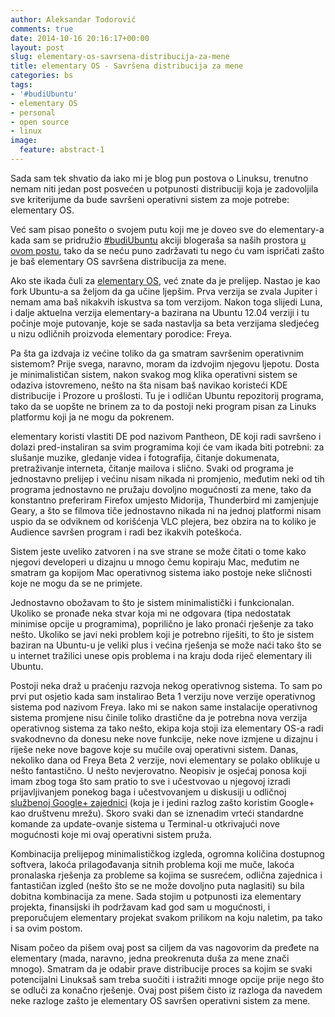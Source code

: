 ```yaml
---
author: Aleksandar Todorović
comments: true
date: 2014-10-16 20:16:17+00:00
layout: post
slug: elementary-os-savrsena-distribucija-za-mene
title: elementary OS - Savršena distribucija za mene
categories: bs
tags:
- '#budiUbuntu'
- elementary OS
- personal
- open source
- linux
image:
  feature: abstract-1
---
```


Sada sam tek shvatio da iako mi je blog pun postova o Linuksu, trenutno nemam niti jedan post posvećen u potpunosti distribuciji koja je zadovoljila sve kriterijume da bude savršeni operativni sistem za moje potrebe: elementary OS.

Već sam pisao ponešto o svojem putu koji me je doveo sve do elementary-a kada sam se pridružio [#budiUbuntu](https://twitter.com/search?q=%23budiUbuntu&src=typd) akciji blogeraša sa naših prostora [u ovom postu](http://aleksandartodorovic.wordpress.com/2014/08/18/moj-put-od-fedore-preko-archa-do-ubuntu-derivata-budiubuntu/), tako da se neću puno zadržavati tu nego ću vam ispričati zašto je baš elementary OS savršena distribucija za mene.

Ako ste ikada čuli za [elementary OS](http://elementaryos.org/), već znate da je prelijep. Nastao je kao fork Ubuntu-a sa željom da ga učine ljepšim. Prva verzija se zvala Jupiter i nemam ama baš nikakvih iskustva sa tom verzijom. Nakon toga slijedi Luna, i dalje aktuelna verzija elementary-a bazirana na Ubuntu 12.04 verziji i tu počinje moje putovanje, koje se sada nastavlja sa beta verzijama sledjećeg u nizu odličnih proizvoda elementary porodice: Freya.

Pa šta ga izdvaja iz većine toliko da ga smatram savršenim operativnim sistemom? Prije svega, naravno, moram da izdvojim njegovu ljepotu. Dosta je minimalističan sistem, nakon svakog mog klika operativni sistem se odaziva istovremeno, nešto na šta nisam baš navikao koristeći KDE distribucije i Prozore u prošlosti. Tu je i odličan Ubuntu repozitorij programa, tako da se uopšte ne brinem za to da postoji neki program pisan za Linuks platformu koji ja ne mogu da pokrenem.

elementary koristi vlastiti DE pod nazivom Pantheon, DE koji radi savršeno i dolazi pred-instaliran sa svim programima koji će vam ikada biti potrebni: za slušanje muzike, gledanje videa i fotografija, čitanje dokumenata, pretraživanje interneta, čitanje mailova i slično. Svaki od programa je jednostavno prelijep i većinu nisam nikada ni promjenio, međutim neki od tih programa jednostavno ne pružaju dovoljno mogućnosti za mene, tako da konstantno preferiram Firefox umjesto Midorija, Thunderbird mi zamjenjuje Geary, a što se filmova tiče jednostavno nikada ni na jednoj platformi nisam uspio da se odviknem od korišćenja VLC plejera, bez obzira na to koliko je Audience savršen program i radi bez ikakvih poteškoća.

Sistem jeste uveliko zatvoren i na sve strane se može čitati o tome kako njegovi developeri u dizajnu u mnogo čemu kopiraju Mac, međutim ne smatram ga kopijom Mac operativnog sistema iako postoje neke sličnosti koje ne mogu da se ne primjete.

Jednostavno obožavam to što je sistem minimalistički i funkcionalan. Ukoliko se pronađe neka stvar koja mi ne odgovara (tipa nedostatak minimise opcije u programima), poprilično je lako pronaći rješenje za tako nešto. Ukoliko se javi neki problem koji je potrebno riješiti, to što je sistem baziran na Ubuntu-u je veliki plus i većina rješenja se može naći tako što se u internet tražilici unese opis problema i na kraju doda riječ elementary ili Ubuntu.

Postoji neka draž u praćenju razvoja nekog operativnog sistema. To sam po prvi put osjetio kada sam instalirao Beta 1 verziju nove verzije operativnog sistema pod nazivom Freya. Iako mi se nakon same instalacije operativnog sistema promjene nisu činile toliko drastične da je potrebna nova verzija operativnog sistema za tako nešto, ekipa koja stoji iza elementary OS-a radi svakodnevno da donesu neke nove funkcije, neke nove izmjene u dizajnu i riješe neke nove bagove koje su mučile ovaj operativni sistem. Danas, nekoliko dana od Freya Beta 2 verzije, novi elementary se polako oblikuje u nešto fantastično. U nešto nevjerovatno. Neopisiv je osjećaj ponosa koji imam zbog toga što sam pratio to sve i učestvovao u njegovoj izradi prijavljivanjem ponekog baga i učestvovanjem u diskusiji u odličnoj [službenoj Google+ zajednici](https://plus.google.com/communities/104613975513761463450) (koja je i jedini razlog zašto koristim Google+ kao društvenu mrežu). Skoro svaki dan se iznenadim vrteći standardne komande za update-ovanje sistema u Terminal-u otkrivajući nove mogućnosti koje mi ovaj operativni sistem pruža.

Kombinacija prelijepog minimalističkog izgleda, ogromna količina dostupnog softvera, lakoća prilagođavanja sitnih problema koji me muče, lakoća pronalaska rješenja za probleme sa kojima se susrećem, odlična zajednica i fantastičan izgled (nešto što se ne može dovoljno puta naglasiti) su bila dobitna kombinacija za mene. Sada stojim u potpunosti iza elementary projekta, finansijski ih podržavam kad god sam u mogućnosti, i preporučujem elementary projekat svakom prilikom na koju naletim, pa tako i sa ovim postom.

Nisam počeo da pišem ovaj post sa ciljem da vas nagovorim da pređete na elementary (mada, naravno, jedna preokrenuta duša za mene znači mnogo). Smatram da je odabir prave distribucije proces sa kojim se svaki potencijalni Linuksaš sam treba suočiti i istražiti mnoge opcije prije nego što se odluči za konačno rješenje. Ovaj post pišem čisto iz razloga da navedem neke razloge zašto je elementary OS savršen operativni sistem za mene.
